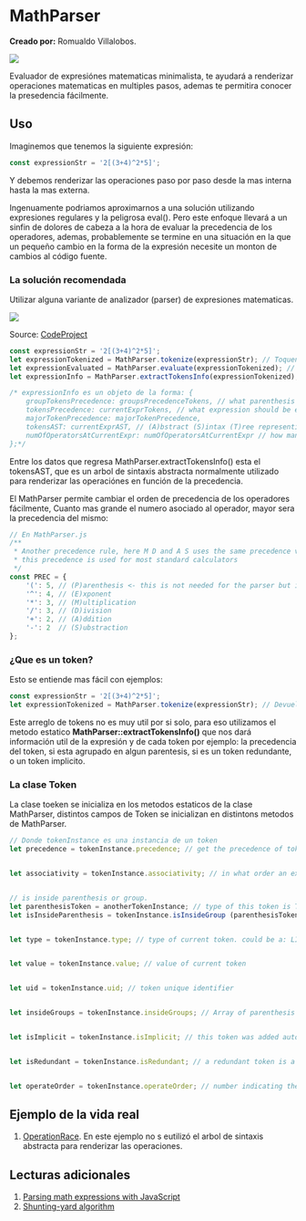 # MathParser
**Creado por:** Romualdo Villalobos.

![](https://imgur.com/jobly9X.gif)

Evaluador de expresiónes matematicas minimalista, te ayudará a renderizar operaciones matematicas en multiples pasos, ademas te permitira conocer la presedencia fácilmente.

## Uso
Imaginemos que tenemos la siguiente expresión:
```javascript
const expressionStr = '2[(3+4)^2*5]';
```

Y debemos renderizar las operaciones paso por paso desde la mas interna hasta la mas externa.

Ingenuamente podriamos aproximarnos a una solución utilizando expresiones regulares y la peligrosa eval(). Pero este enfoque llevará a un sinfin de dolores de cabeza a la hora de evaluar la precedencia de los operadores, ademas, probablemente se termine en una situación en la que un pequeño cambio en la forma de la expresión necesite un monton de cambios al código fuente.

### La solución recomendada
Utilizar alguna variante de analizador (parser) de expresiones matematicas.

![](https://imgur.com/nBioxJT.gif)

Source: [CodeProject](https://www.codeproject.com/Articles/50377/Create-Your-Own-Programming-Language)

```javascript
const expressionStr = '2[(3+4)^2*5]';
let expressionTokenized = MathParser.tokenize(expressionStr); // Toqueniza el string original para que sea entendible por el parser.
let expressionEvaluated = MathParser.evaluate(expressionTokenized); // El resultado de la expresión matematica.
let expressionInfo = MathParser.extractTokensInfo(expressionTokenized); 

/* expressionInfo es un objeto de la forma: {
    groupTokensPrecedence: groupsPrecedenceTokens, // what parenthesis should be evaluated first groupsPrecedence[0][0]
    tokensPrecedence: currentExprTokens, // what expression should be evaluated first, excludes parenthesis
    majorTokenPrecedence: majorTokenPrecedence,
    tokensAST: currentExprAST, // (A)bstract (S)intax (T)ree representing operator precedence of current expression
    numOfOperatorsAtCurrentExpr: numOfOperatorsAtCurrentExpr // how many operators are at current expression being evaluated
};*/
```

Entre los datos que regresa MathParser.extractTokensInfo() esta el tokensAST, que es un arbol de sintaxis abstracta normalmente utilizado para renderizar las operaciónes en función de la precedencia.

El MathParser permite cambiar el orden de precedencia de los operadores fácilmente, Cuanto mas grande el numero asociado al operador, mayor sera la precedencia del mismo:
```javascript
// En MathParser.js
/**
 * Another precedence rule, here M D and A S uses the same precedence value,
 * this precedence is used for most standard calculators
 */
const PREC = {
	'(': 5, // (P)arenthesis <- this is not needed for the parser but is useful outside at OperatorMoviesFactory::playMovie method
	'^': 4, // (E)xponent
	'*': 3, // (M)ultiplication
	'/': 3, // (D)ivision
	'+': 2, // (A)ddition
	'-': 2	// (S)ubstraction
};
```

### ¿Que es un token?
Esto se entiende mas fácil con ejemplos:

```javascript
const expressionStr = '2[(3+4)^2*5]';
let expressionTokenized = MathParser.tokenize(expressionStr); // Devuelve un array de tokens, algo como: [ '2', '[', '(', '3', '+', '4', ',', ')', '^', '2', '*', '5', ']'  ]
```

Este arreglo de tokens no es muy util por si solo, para eso utilizamos el metodo estatico **MathParser::extractTokensInfo()** que nos dará información util de la expresión y de cada token por ejemplo: la precedencia del token, si esta agrupado en algun parentesis, si es un token redundante, o un token implicito.

### La clase Token
La clase toeken se inicializa en los metodos estaticos de la clase MathParser, distintos campos de Token se inicializan en distintons metodos de MathParser.
```javascript
// Donde tokenInstance es una instancia de un token
let precedence = tokenInstance.precedence; // get the precedence of token, higher precedence it is evaluated first


let associativity = tokenInstance.associativity; // in what order an expression containing several operations of the same kind are grouped in the absence of parentheses. Compare that to 2 ^ 3 ^ 4, which is evaluated as 2 ^81, not 8 ^4. Thus ^ has a right associativity.


// is inside parenthesis or group.
let parenthesisToken = anotherTokenInstance; // type of this token is TOKEN_TYPES.LEFT_PARENTHESIS, see TOKEN_TYPES for a full list of supported types.
let isInsideParenthesis = tokenInstance.isInsideGroup (parenthesisToken); // Check if current token is inside an specified group


let type = tokenInstance.type; // type of current token. could be a: LITERAL, OPERATOR, LEFT_PARENTHESIS or a RIGHT_PARENTHESIS


let value = tokenInstance.value; // value of current token


let uid = tokenInstance.uid; // token unique identifier


let insideGroups = tokenInstance.insideGroups; // Array of parenthesis that are grouping this token


let isImplicit = tokenInstance.isImplicit; // this token was added automatically by the tokenizer (lexical analize engine) example in the expression: 2(3+5) the * implicit token is added between 2 and ( resulting in: 2*(3+5)


let isRedundant = tokenInstance.isRedundant; // a redundant token is a token that is 'wasting' space, for example at (6), the left and right parenthesis are redundant, so those tokens will be marked as redundant but they aren't going to be removed.


let operateOrder = tokenInstance.operateOrder; // number indicating the order in which should be evluated the current expression (should be positive)
```


## Ejemplo de la vida real
1. [OperationRace](https://github.com/stmath/mind-games-OperationRace/blob/939286fe3c61925d38955624f315ccfc13f104dd/PixiArenas/OperationRace/views/MainView.js#L2032). En este ejemplo no s eutilizó el arbol de sintaxis abstracta para renderizar las operaciones.

## Lecturas adicionales
1. [Parsing math expressions with JavaScript](https://medium.freecodecamp.org/parsing-math-expressions-with-javascript-7e8f5572276e)
2. [Shunting-yard algorithm](https://en.wikipedia.org/wiki/Shunting-yard_algorithm)